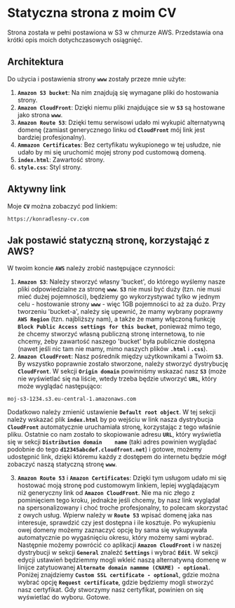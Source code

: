 # Statyczna strona z moim CV
Strona została w pełni postawiona w S3 w chmurze AWS. Przedstawia ona krótki opis moich dotychczasowych osiągnięć.

## Architektura
Do użycia i postawienia strony **`www`** zostały przeze mnie użyte:
1. **`Amazon S3 bucket`**: Na nim znajdują się wymagane pliki do hostowania strony.
2. **`Amazon CloudFront`**: Dzięki niemu pliki znajdujące sie w **`S3`** są hostowane jako strona **`www`**.
3. **`Amazon Route 53`**: Dzięki temu serwisowi udało mi wykupić alternatywną domenę (zamiast generycznego linku od **`CloudFront`** mój link jest bardziej profesjonalny).
4. **`Ammazon Certificates`**: Bez certyfikatu wykupionego w tej usłudze, nie udało by mi się uruchomić mojej strony pod customową domeną.
5. **`index.html`**: Zawartość strony.
6. **`style.css`**: Styl strony.

## Aktywny link
Moje **`CV`** można zobaczyć pod linkiem:

```
https://konradlesny-cv.com
```

## Jak postawić statyczną stronę, korzystająć z AWS?
W twoim koncie **`AWS`** należy zrobić następujące czynności:
1. **`Amazon S3`**: Należy stworzyć własny 'bucket', do którego wyślemy nasze pliki odpowiedzialne za stronę **`www`**. **`S3`** nie musi być duży (tzn. nie musi mieć dużej pojemności), będziemy go wykorzystywać tylko w jednym celu - hostowanie strony **`www`** - więc 1GB pojemności to aż za dużo. Przy tworzeniu 'bucket-a', należy się upewnić, że mamy wybrany poprawny **`AWS Region`** (tzn. najbliższy nam), a także że mamy włączoną funkcję **`Block Public Access settings for this bucket`**, ponieważ mimo tego, że chcemy stworzyć własną publiczną stronę internetową, to nie chcemy, żeby zawartość naszego 'bucket' była publicznie dostępna (nawet jeśli nic tam nie mamy, mimo naszych plików **`.html`** i **`.css`**).
2. **`Amazon CloudFront`**: Nasz pośrednik między użytkownikami a Twoim **`S3`**. By wszystko poprawnie zostało stworzone, należy stworzyć dystrybucję **`CloudFront`**. W sekcji **`Origin domain`** powinniśmy wskazać nasz **`S3`** (może nie wyświetlać się na liście, wtedy trzeba będzie utworzyć **`URL`**, który może wyglądać następująco:

```
moj-s3-1234.s3.eu-central-1.amazonaws.com
```
  Dodatkowo należy zmienić ustawienie **`Default root object`**. W tej sekcji należy wskazać plik **`index.html`** by po wejściu w link nasza dystrybucja **`CloudFront`** automatycznie uruchamiała stronę, korzystając z tego właśnie pliku. Ostatnie co nam zostało to skopiowanie adresu **`URL`**, który wyświetla się w sekcji **`Distribution domain    name`** (taki adres powinien wyglądać podobnie do tego **`d12345abcdef.cloudfront.net`**) i gotowe, możemy udostępnić link, dzięki któremu każdy z dostępem do internetu będzie mógł zobaczyć naszą statyczną stronę **`www`**.

3. **`Amazon Route 53`** i **`Amazon Certificates`**: Dzięki tym usługom udało mi się hostować moją stronę pod customowym linkiem, lepiej wyglądającym niż generyczny link od **`Amazon CloudFront`**. Nie ma nic złego z pominięciem tego kroku, jednakże jeśli chcemy, by nasz link wyglądał na spersonalizowany i choć troche profesjonalny, to polecam skorzystać z owych usług. Wpierw należy w **`Route 53`** wpisać domenę jaka nas interesuje, sprawdzić czy jest dostępna i ile kosztuje. Po wykupieniu owej domeny możemy zaznaczyć opcję by sama się wykupywała automatycznie po wygaśnięciu okresu, który możemy sami wybrać. Następnie możemy powrócić co aplikacji **`Amazon CloudFront`** i w naszej dystrybucji w sekcji **`General`** znaleźć **`Settings`** i wybrać **`Edit`**. W sekcji edycji ustawień będziemmy mogli wkleić naszą alternatywną domenę w linijce zatytuowanej **`Alternate domain nammme (CNAME) - optional`**. Poniżej znajdziemy **`Custom SSL certificate - optional`**, gdzie można wybrać opcję **`Request certificate`**, gdzie będziemy mogli stworzyć nasz certyfikat. Gdy stworzymy nasz certyfikat, powinien on się wyświetlać do wyboru. Gotowe.
